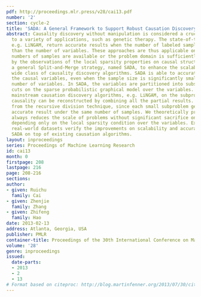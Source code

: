 ```yaml
---
pdf: http://proceedings.mlr.press/v28/cai13.pdf
number: '2'
section: cycle-2
title: 'SADA: A General Framework to Support Robust Causation Discovery'
abstract: Causality discovery without manipulation is considered a crucial problem
  to a variety of applications, such as genetic therapy. The state-of-the-art solutions,
  e.g. LiNGAM, return accurate results when the number of labeled samples is larger
  than the number of variables. These approaches are thus applicable only when large
  numbers of samples are available or the problem domain is sufficiently small. Motivated
  by the observations of the local sparsity properties on causal structures, we propose
  a general Split-and-Merge strategy, named SADA, to enhance the scalability of a
  wide class of causality discovery algorithms. SADA is able to accurately identify
  the causal variables, even when the sample size is significantly smaller than the
  number of variables. In SADA, the variables are partitioned into subsets, by finding
  cuts on the sparse probabilistic graphical model over the variables. By running
  mainstream causation discovery algorithms, e.g. LiNGAM, on the subproblems, complete
  causality can be reconstructed by combining all the partial results. SADA benefits
  from the recursive division technique, since each small subproblem generates more
  accurate result under the same number of samples. We theoretically prove that SADA
  always reduces the scale of problems without significant sacrifice on result accuracy,
  depending only on the local sparsity condition over the variables. Experiments on
  real-world datasets verify the improvements on scalability and accuracy by applying
  SADA on top of existing causation algorithms.
layout: inproceedings
series: Proceedings of Machine Learning Research
id: cai13
month: 0
firstpage: 208
lastpage: 216
page: 208-216
sections: 
author:
- given: Ruichu
  family: Cai
- given: Zhenjie
  family: Zhang
- given: Zhifeng
  family: Hao
date: 2013-02-13
address: Atlanta, Georgia, USA
publisher: PMLR
container-title: Proceedings of the 30th International Conference on Machine Learning
volume: '28'
genre: inproceedings
issued:
  date-parts:
  - 2013
  - 2
  - 13
# Format based on citeproc: http://blog.martinfenner.org/2013/07/30/citeproc-yaml-for-bibliographies/
---
```

